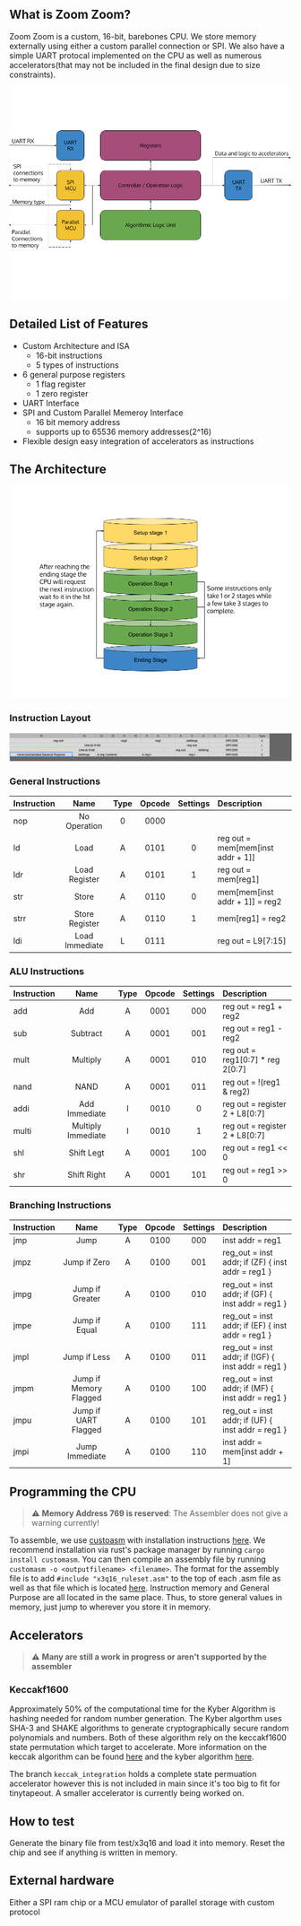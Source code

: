 <!---

This file is used to generate your project datasheet. Please fill in the information below and delete any unused
sections.

You can also include images in this folder and reference them in the markdown. Each image must be less than
512 kb in size, and the combined size of all images must be less than 1 MB.
-->

## What is Zoom Zoom?

Zoom Zoom is a custom, 16-bit, barebones CPU. We store memory externally using either a custom parallel connection or SPI. We also have a simple UART protocal implemented on the CPU as well as numerous accelerators(that may not be included in the final design due to size constraints).

![](block_diagram.png)
## Detailed List of Features

- Custom Architecture and ISA
  - 16-bit instructions
  - 5 types of instructions
- 6 general purpose registers
  - 1 flag register
  - 1 zero register
- UART Interface
- SPI and Custom Parallel Memeroy Interface
  - 16 bit memory address
  - supports up to 65536 memory addresses(2^16)
- Flexible design easy integration of accelerators as instructions

## The Architecture

![](microinstruct.png)

### Instruction Layout

![](inst_layout.png)

### General Instructions

| Instruction |      Name      | Type  | Opcode | Settings | Description                       |
| :---------- | :------------: | :---: | :----: | :------: | :-------------------------------- |
| nop         |  No Operation  |   0   |  0000  |          |                                   |
| ld          |      Load      |   A   |  0101  |    0     | reg out = mem[mem[inst addr + 1]] |
| ldr         | Load Register  |   A   |  0101  |    1     | reg out = mem[reg1]               |
| str         |     Store      |   A   |  0110  |    0     | mem[mem[inst addr + 1]] = reg2    |
| strr        | Store Register |   A   |  0110  |    1     | mem[reg1] = reg2                  |
| ldi         | Load Immediate |   L   |  0111  |          | reg out = L9[7:15]                |


### ALU Instructions

| Instruction |        Name        | Type  | Opcode | Settings | Description                      |
| :---------- | :----------------: | :---: | :----: | :------: | :------------------------------- |
| add         |        Add         |   A   |  0001  |   000    | reg out = reg1 + reg2            |
| sub         |      Subtract      |   A   |  0001  |   001    | reg out = reg1 - reg2            |
| mult        |      Multiply      |   A   |  0001  |   010    | reg out = reg1[0:7] * reg 2[0:7] |
| nand        |        NAND        |   A   |  0001  |   011    | reg out = !(reg1 & reg2)         |
| addi        |   Add Immediate    |   I   |  0010  |    0     | reg out = register 2 + L8[0:7]   |
| multi       | Multiply Immediate |   I   |  0010  |    1     | reg out = register 2 * L8[0:7]   |
| shl         |     Shift Legt     |   A   |  0001  |   100    | reg out = reg1 << 0              |
| shr         |    Shift Right     |   A   |  0001  |   101    | reg out = reg1 >> 0              |

### Branching Instructions

| Instruction |          Name          | Type  | Opcode | Settings | Description                                        |
| :---------- | :--------------------: | :---: | :----: | :------: | :------------------------------------------------- |
| jmp         |          Jump          |   A   |  0100  |   000    | inst addr = reg1                                   |
| jmpz        |      Jump if Zero      |   A   |  0100  |   001    | reg_out = inst addr; if (ZF) { inst addr = reg1 }  |
| jmpg        |    Jump if Greater     |   A   |  0100  |   010    | reg_out = inst addr; if (GF) { inst addr = reg1 }  |
| jmpe        |     Jump if Equal      |   A   |  0100  |   111    | reg_out = inst addr; if (EF) { inst addr = reg1 }  |
| jmpl        |      Jump if Less      |   A   |  0100  |   011    | reg_out = inst addr; if (!GF) { inst addr = reg1 } |
| jmpm        | Jump if Memory Flagged |   A   |  0100  |   100    | reg_out = inst addr; if (MF) { inst addr = reg1 }  |
| jmpu        |  Jump if UART Flagged  |   A   |  0100  |   101    | reg_out = inst addr; if (UF) { inst addr = reg1 }  |
| jmpi        |    Jump   Immediate    |   A   |  0100  |   110    | inst addr = mem[inst addr + 1]                     |

## Programming the CPU

> :warning: **Memory Address 769 is reserved**: The Assembler does not give a warning currently!

To assemble, we use [custoasm](https://github.com/hlorenzi/customasm) with installation instructions [here](https://github.com/hlorenzi/customasm?tab=readme-ov-file#installation). We recommend installation via rust's package manager by running ```cargo install customasm```. You can then compile an assembly file by running ```customasm -o <outputfilename> <filename>```. The format for the assembly file is to add ```#include "x3q16_ruleset.asm"``` to the top of each .asm file as well as that file which is located [here](../asm/x3q16_ruleset.asm). Instruction memory and General Purpose are all located in the same place. Thus, to store general values in memory, just jump to wherever you store it in memory.

## Accelerators

> :warning: **Many are still a work in progress or aren't supported by the assembler**

### Keccakf1600

Approximately 50% of the computational time for the Kyber Algorithm is hashing needed for random number generation. The Kyber algorthm uses SHA-3 and SHAKE algorithms to generate cryptographically secure random polynomials and numbers. Both of these algorithm rely on the keccakf1600 state permutation which target to accelerate. More information on the keccak algorithm can be found [here](https://keccak.team/keccak_specs_summary.html) and the kyber algorithm [here](https://pq-crystals.org/kyber/data/kyber-specification-round3-20210804.pdf).

The branch ```keccak_integration``` holds a complete state permuation accelerator however this is not included in main since it's too big to fit for tinytapeout. A smaller accelerator is currently being worked on.

## How to test

Generate the binary file from test/x3q16 and load it into memory. Reset the chip and see if anything is written in memory.

## External hardware

Either a SPI ram chip or a MCU emulator of parallel storage with custom protocol
